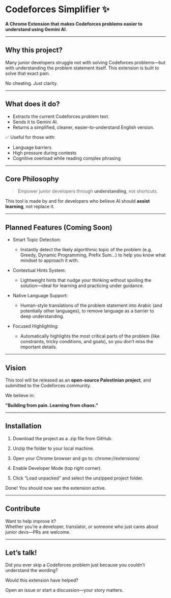 # Codeforces Simplifier ✨

**A Chrome Extension that makes Codeforces problems easier to understand using Gemini AI.**

---

## Why this project?

Many junior developers struggle not with solving Codeforces problems—but with understanding the problem statement itself. This extension is built to solve that exact pain.

No cheating. Just clarity.

---

## What does it do?

- Extracts the current Codeforces problem text.
- Sends it to Gemini AI.
- Returns a simplified, cleaner, easier-to-understand English version.

✅ Useful for those with:
- Language barriers  
- High pressure during contests  
- Cognitive overload while reading complex phrasing

---

## Core Philosophy

> Empower junior developers through **understanding**, not shortcuts.

This tool is made by and for developers who believe AI should **assist learning**, not replace it.

---

## Planned Features (Coming Soon)
- Smart Topic Detection:
  - Instantly detect the likely algorithmic topic of the problem (e.g. Greedy, Dynamic Programming, Prefix Sum…) to help you know what mindset to approach it with.

- Contextual Hints System:
  - Lightweight hints that nudge your thinking without spoiling the solution—ideal for learning and practicing under guidance.

- Native Language Support:
  - Human-style translations of the problem statement into Arabic (and potentially other languages), to remove language as a barrier to deep understanding.

- Focused Highlighting:
  - Automatically highlights the most critical parts of the problem (like constraints, tricky conditions, and goals), so you don’t miss the important details.



---

## Vision

This tool will be released as an **open-source Palestinian project**, and submitted to the Codeforces community.

We believe in:

**"Building from pain. Learning from chaos."**

---

## Installation

1. Download the project as a .zip file from GitHub.

2. Unzip the folder to your local machine.

3. Open your Chrome browser and go to:
chrome://extensions/

4. Enable Developer Mode (top right corner).

5. Click “Load unpacked” and select the unzipped project folder.

Done! You should now see the extension active.

---

## Contribute

Want to help improve it?  
Whether you’re a developer, translator, or someone who just cares about junior devs—PRs are welcome.

---

## Let’s talk!

Did you ever skip a Codeforces problem just because you couldn’t understand the wording?

Would this extension have helped?

Open an issue or start a discussion—your story matters.
